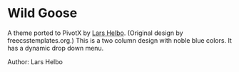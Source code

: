 # Wild Goose

A theme ported to PivotX by [Lars Helbo](http://www.salldata.dk/).
(Original design by freecsstemplates.org.) This is a two column design with
noble blue colors. It has a dynamic drop down menu.

Author: Lars Helbo
